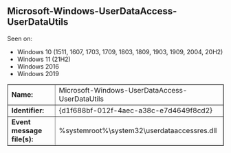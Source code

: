 ## Microsoft-Windows-UserDataAccess-UserDataUtils

Seen on:
* Windows 10 (1511, 1607, 1703, 1709, 1803, 1809, 1903, 1909, 2004, 20H2)
* Windows 11 (21H2)
* Windows 2016
* Windows 2019

<table border="1" class="docutils">
  <tbody>
    <tr>
      <td><b>Name:</b></td>
      <td>Microsoft-Windows-UserDataAccess-UserDataUtils</td>
    </tr>
    <tr>
      <td><b>Identifier:</b></td>
      <td>{d1f688bf-012f-4aec-a38c-e7d4649f8cd2}</td>
    </tr>
    <tr>
      <td><b>Event message file(s):</b></td>
      <td>%systemroot%\system32\userdataaccessres.dll</td>
    </tr>
  </tbody>
</table>

&nbsp;


